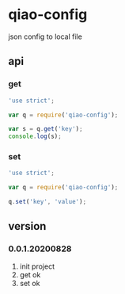 # qiao-config
json config to local file

## api
### get
```javascript
'use strict';

var q = require('qiao-config');

var s = q.get('key');
console.log(s);
```

### set
```javascript
'use strict';

var q = require('qiao-config');

q.set('key', 'value');
```

## version
### 0.0.1.20200828
1. init project
2. get ok
3. set ok